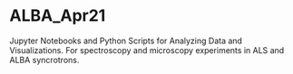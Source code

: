 # ALBA_Apr21
Jupyter Notebooks and Python Scripts for Analyzing Data and Visualizations.
For spectroscopy and microscopy experiments in ALS and ALBA syncrotrons.
